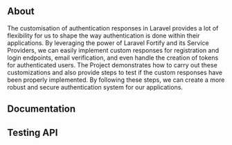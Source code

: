 ## About

The customisation of authentication responses in Laravel provides a lot of flexibility for us to shape the way authentication is done within their applications. By leveraging the power of Laravel Fortify and its Service Providers, we can easily implement custom responses for registration and login endpoints, email verification, and even handle the creation of tokens for authenticated users. The Project demonstrates how to carry out these customizations and also provide steps to test if the custom responses have been properly implemented. By following these steps, we can create a more robust and secure authentication system for our applications. 

## Documentation

## Testing API

